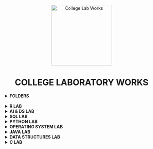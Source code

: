 <div align="center">
<img src="https://img.icons8.com/nolan/200/1A6DFF/C822FF/graduation-cap.png"  title = "College Lab Works" height='200'>
</div>

<h1 align="center"> COLLEGE LABORATORY WORKS </h1>


 <details> 
  <summary><b> FOLDERS </b></summary>

* [R PROGRAMMING LAB](https://github.com/004Ajay/College-Lab-Works/tree/main/R)

* [AI & DS LAB](https://github.com/004Ajay/College-Lab-Works/tree/main/AI-DS)

* [SQL LAB](https://github.com/004Ajay/College-Lab-Works/tree/main/SQL)

* [PYTHON PROGRAMMING LAB](https://github.com/004Ajay/College-Lab-Works/tree/main/Python)

* [OPERATING SYSTEMS LAB](https://github.com/004Ajay/College-Lab-Works/tree/main/OperatingSystem)

* [JAVA PROGRAMMING LAB](https://github.com/004Ajay/College-Lab-Works/tree/main/Java)

* [DATA STRUCTURES LAB](https://github.com/004Ajay/College-Lab-Works/tree/main/Data-Structures)

* [C PROGRAMMING LAB](https://github.com/004Ajay/College-Lab-Works/tree/main/C)

</details>

<br>

<!-- --------------------------------------------------------- -->

 <details> 
  <summary><b> R LAB </b></summary>

* [Experiment 1 → Input from terminal](https://github.com/004Ajay/College-Lab-Works/blob/main/R/Lab%20Experiments/CmdInp.R)

* [Experiment 2 → Min & Max value from a vector](https://github.com/004Ajay/College-Lab-Works/blob/main/R/Lab%20Experiments/VecMinMax.R)

* [Experiment 3 → Factorial & Palindrome of a number](https://github.com/004Ajay/College-Lab-Works/blob/main/R/Lab%20Experiments/fact.R)

* [Experiment 4 → Multiples of Five](https://github.com/004Ajay/College-Lab-Works/blob/main/R/Lab%20Experiments/MultiplesOfFive.R)

* [Experiment 5 → Pascals Triangle](https://github.com/004Ajay/College-Lab-Works/blob/main/R/Lab%20Experiments/PasTri.R)

* [Experiment 6 → Nth Largest Element](https://github.com/004Ajay/College-Lab-Works/blob/main/R/Lab%20Experiments/nth_largest.R)

* [Experiment 7 → Nth Element](https://github.com/004Ajay/College-Lab-Works/blob/main/R/Lab%20Experiments/nth_ele.R)

* [Experiment 8 → Element Insertion](https://github.com/004Ajay/College-Lab-Works/blob/main/R/Lab%20Experiments/ele_ins.R)

* [Experiment 9 → Transforms](https://github.com/004Ajay/College-Lab-Works/blob/main/R/Lab%20Experiments/transforms.R)

* [Experiment 10 → Apply & Lapply](https://github.com/004Ajay/College-Lab-Works/blob/main/R/Lab%20Experiments/apply_lapply.R)

* [Experiment 11 → Merge Dataframes](https://github.com/004Ajay/College-Lab-Works/blob/main/R/Lab%20Experiments/merge_df.R)

* [Experiment 12 → Linear Regression](https://github.com/004Ajay/College-Lab-Works/blob/main/R/Lab%20Experiments/LinReg_height_weight.R)
	
	* [Linear Regression Dataset](https://github.com/004Ajay/College-Lab-Works/blob/main/R/Lab%20Experiments/height_weight.csv)

* [Experiment 13 → Logistic Regression](https://github.com/004Ajay/College-Lab-Works/blob/main/R/Lab%20Experiments/log_reg.R)

* [Experiment 14 → Decision Tree](https://github.com/004Ajay/College-Lab-Works/blob/main/R/Lab%20Experiments/dtree.R)

* [Experiment 15 → Support Vector Machine](https://github.com/004Ajay/College-Lab-Works/blob/main/R/Lab%20Experiments/svm.R)

* [Experiment 16 → Variance Covariance Correlation](https://github.com/004Ajay/College-Lab-Works/blob/main/R/Lab%20Experiments/iris_cov_cor.R)

* [Experiment 17 → KMeans Clustering](https://github.com/004Ajay/College-Lab-Works/blob/main/R/Lab%20Experiments/kmeans_cluster.R)

* [Experiment 18 → Hierarchical Clustering](https://github.com/004Ajay/College-Lab-Works/blob/main/R/Lab%20Experiments/hierarchical.R)

* [Experiment 19 → DBSCAN Clustering](https://github.com/004Ajay/College-Lab-Works/blob/main/R/Lab%20Experiments/dbscan.R)

* [Experiment 20 → Statistical Tests](https://github.com/004Ajay/College-Lab-Works/blob/main/R/Lab%20Experiments/stats.R)

* [Experiment 21 → Hadoop Installation](https://github.com/004Ajay/College-Lab-Works/blob/main/R/Lab%20Experiments/Hadoop_Insatallation.txt)

* [Experiment 22 → Hadoop Shell Commands](https://github.com/004Ajay/College-Lab-Works/blob/main/R/Lab%20Experiments/Hadoop_Shell_Commands.txt)

* [Experiment 23 → MapReduce : Word Count Using Python](https://github.com/004Ajay/College-Lab-Works/blob/main/R/Lab%20Experiments/Word_Count.py)

</details>

<!-- --------------------------------------------------------- -->

 <details> 
  <summary><b> AI & DS LAB </b></summary>

* [Experiment 1 → Statistical Measures](https://github.com/004Ajay/College-Lab-Works/tree/main/AI-DS/AI%20Lab%20Experiments/Statistical_Measure_Data_Visualization.ipynb)

* [Experiment 2 → Matrix Operations & Data Visualization](https://github.com/004Ajay/College-Lab-Works/tree/main/AI-DS/AI%20Lab%20Experiments/Matrix_Operations_Data_Visualization.ipynb)

* [Experiment 3 → CSV Reordering](https://github.com/004Ajay/College-Lab-Works/tree/main/AI-DS/AI%20Lab%20Experiments/CSV_Reordering.ipynb)

* [Experiment 4 → Linear Regression](https://github.com/004Ajay/College-Lab-Works/tree/main/AI-DS/AI%20Lab%20Experiments/Linear_Regression.ipynb)

* [Experiment 5 → Logistic Regression](https://github.com/004Ajay/College-Lab-Works/tree/main/AI-DS/AI%20Lab%20Experiments/Logistic_Regression.ipynb)

* [Experiment 6 → K-Nearest Neighbour (KNN)](https://github.com/004Ajay/College-Lab-Works/tree/main/AI-DS/AI%20Lab%20Experiments/KNN.ipynb)

* [Experiment 7 → Naive Bayes](https://github.com/004Ajay/College-Lab-Works/tree/main/AI-DS/AI%20Lab%20Experiments/Naive_Bayes.ipynb)

* [Experiment 8 → Decision Tree](https://github.com/004Ajay/College-Lab-Works/tree/main/AI-DS/AI%20Lab%20Experiments/Decision_Tree.ipynb)

* [Experiment 9 → Correlation & Covariance](https://github.com/004Ajay/College-Lab-Works/tree/main/AI-DS/AI%20Lab%20Experiments/CorrCov.ipynb)

* [Experiment 10 → Support Vector Machine (SVM)](https://github.com/004Ajay/College-Lab-Works/tree/main/AI-DS/AI%20Lab%20Experiments/SVM.ipynb)

* [Experiment 11 → Principal Component Analysis (PCA)](https://github.com/004Ajay/College-Lab-Works/tree/main/AI-DS/AI%20Lab%20Experiments/PCA.ipynb)

* [Experiment 12 → Hill Climbing Algorithm](https://github.com/004Ajay/College-Lab-Works/tree/main/AI-DS/AI%20Lab%20Experiments/Hill_Climbing_Algorithm.ipynb)

</details>

<!-- --------------------------------------------------------- -->

 <details> 
  <summary><b> SQL LAB </b></summary>

* [Exp 1 → Database Schema & ER Diagram](https://github.com/004Ajay/College-Lab-Works/tree/main/SQL/EXP1_DB_Schema_ER_Diag.md)

* [Exp 2 → Familiarization of DDL Commands](https://github.com/004Ajay/College-Lab-Works/tree/main/SQL/EXP2_DDL_Commands.sql)

* [Exp 3 → Familiarization of DML Commands](https://github.com/004Ajay/College-Lab-Works/tree/main/SQL/EXP3_DML_Commands.sql)

* [Exp 4 → DML & DDL Commands](https://github.com/004Ajay/College-Lab-Works/tree/main/SQL/EXP4_DMLDDLCmds.sql)

* [Exp 5 → PL/SQL(Rough & Fair)](https://github.com/004Ajay/College-Lab-Works/tree/main/SQL/EXP5_PL_SQL.sql)

* [Exp 6 → Function, Procedure, Trigger (PL/SQL)](https://github.com/004Ajay/College-Lab-Works/tree/main/SQL/EXP7_Procedure_Trigger.sql)

* [Exp 7 → Cursor (PL/SQL)](https://github.com/004Ajay/College-Lab-Works/tree/main/SQL/EXP6_Cursor.sql)

* [Exp 8 → Views](https://github.com/004Ajay/College-Lab-Works/tree/main/SQL/views.sql)

* [Exp 9 → Exceptions (PL/SQL)](https://github.com/004Ajay/College-Lab-Works/tree/main/SQL/exceptions.sql)

* [Exp 10 → RDBMS Built-in Functions](https://github.com/004Ajay/College-Lab-Works/tree/main/SQL/rdbmsbuiltinfuncs.md)

</details>

<!-- --------------------------------------------------------- -->

 <details> 
  <summary><b> PYTHON LAB </b></summary>

### Basics

* [Anagrams](https://github.com/004Ajay/College-Lab-Works/tree/main/Python/Programs/anagrams.py)

* [Even Odd Tuple Separation](https://github.com/004Ajay/College-Lab-Works/tree/main/Python/Programs/EvenOddTuplePrint.py)

* [Factorial of a number](https://github.com/004Ajay/College-Lab-Works/tree/main/Python/Programs/factorial.py) 

* [HelloWorld](https://github.com/004Ajay/College-Lab-Works/tree/main/Python/Programs/HelloWorld.py) 

* [Largest Of Three Numbers](https://github.com/004Ajay/College-Lab-Works/tree/main/Python/Programs/LargestOfThreeNumbers.py) 

* [Multiplication Table](https://github.com/004Ajay/College-Lab-Works/tree/main/Python/Programs/MultiplicationTable.py) 

* [Number Occurence Removal]()

* [Palindrome Word](https://github.com/004Ajay/College-Lab-Works/tree/main/Python/Programs/PalindromeWord.py) 

* [SA & VOL of Cylinder](https://github.com/004Ajay/College-Lab-Works/tree/main/Python/Programs/CylinderSA&VOL.py)

* [Simple Calculator](https://github.com/004Ajay/College-Lab-Works/tree/main/Python/Programs/simpleCalculator.py)


### Intermediate

* [Book Stock keeping using Dictionary](https://github.com/004Ajay/College-Lab-Works/tree/main/Python/Programs/DictBookStock.py) 

* [Email Id Validity Checker](https://github.com/004Ajay/College-Lab-Works/tree/main/Python/Programs/ValidityEmailId.py) 

* [Linear Search](https://github.com/004Ajay/College-Lab-Works/tree/main/Python/Programs/LinearSearch.py)

* [Matrix Addition with Numpy](https://github.com/004Ajay/College-Lab-Works/tree/main/Python/Programs/MatrixAdditionWithNumpy.py) 

* [Matrix Addition without Numpy](https://github.com/004Ajay/College-Lab-Works/tree/main/Python/Programs/MatrixAdditionWithoutNumpy.py) 

* [Poisson Distribution Formula](https://github.com/004Ajay/College-Lab-Works/tree/main/Python/Programs/PoissonDistribution.py) 

* [Prime Numbers from Numbers stroed in a File](https://github.com/004Ajay/College-Lab-Works/tree/main/Python/Programs/PrimeNumFromFile.py)

* [Text Wrap](https://github.com/004Ajay/College-Lab-Works/tree/main/Python/Programs/TextWrap.py)

* [Tic Tac Toe Game](https://github.com/004Ajay/College-Lab-Works/tree/main/Python/Programs/TicTacToe.py)

* [Word Replacing](https://github.com/004Ajay/College-Lab-Works/tree/main/Python/Programs/WordReplacing.py) 

* [Words in a File](https://github.com/004Ajay/College-Lab-Works/tree/main/Python/Programs/WordsInFile.py) 



### Graph Questions

* [Bar Graph](https://github.com/004Ajay/College-Lab-Works/tree/main/Python/Programs/ProgrammingGraph.py) 

* [CSV File to Graph](https://github.com/004Ajay/College-Lab-Works/tree/main/Python/Programs/csvFileToGraph.py) 

* [Normal & Stem Graphs](https://github.com/004Ajay/College-Lab-Works/tree/main/Python/Programs/NormalStemGraphs.py) 

* [Plot y =  f(x)](https://github.com/004Ajay/College-Lab-Works/tree/main/Python/Programs/PlotyFx.py) 

* [Rectifier Graph](https://github.com/004Ajay/College-Lab-Works/tree/main/Python/Programs/RectifierGraph.py) 

* [Square Wave](https://github.com/004Ajay/College-Lab-Works/tree/main/Python/Programs/squareWave.py) 



### Statistics

* [Chi Square Test](https://github.com/004Ajay/College-Lab-Works/tree/main/Python/Programs/ChiSquare.py) 

* [Correlation Coefficient](https://github.com/004Ajay/College-Lab-Works/tree/main/Python/Programs/CorrelationCoefficient.py) 



### Probability

* [Single Coin Toss](https://github.com/004Ajay/College-Lab-Works/tree/main/Python/Programs/coinToss.py)

</details>

<!-- --------------------------------------------------------- -->

 <details> 
  <summary><b> OPERATING SYSTEM LAB </b></summary>

## Operating System Programs

* [Banker's Algorithm](https://github.com/004Ajay/College-Lab-Works/tree/main/OperatingSystem/bankersAlgorithm.c)

* [Inter Process Communication using Shared Memory (IPC)](https://github.com/004Ajay/College-Lab-Works/tree/main/OperatingSystem/ipc.c)

* [Semaphores (Producer - Consumer Problem)](https://github.com/004Ajay/College-Lab-Works/tree/main/OperatingSystem/semaphores.c)


#### CPU Scheduling Programs

* [First Come First Served CPU Scheduling (FCFS)](https://github.com/004Ajay/College-Lab-Works/tree/main/OperatingSystem/FCFS_Sch.c)

* [Priority Scheduling](https://github.com/004Ajay/College-Lab-Works/tree/main/OperatingSystem/Priority_Sch.c)

* [Round Robin Scheduling](https://github.com/004Ajay/College-Lab-Works/tree/main/OperatingSystem/RoundRobin_Sch.c)

* [Short Job First Scheduling (SJF)](https://github.com/004Ajay/College-Lab-Works/tree/main/OperatingSystem/SJF_Sch.c)


#### Disk Scheduling Programs

* [Circular SCAN (C-SCAN)](https://github.com/004Ajay/College-Lab-Works/tree/main/OperatingSystem/cscan.c)

* [First Come First Served Disk Scheduling (FCFS)](https://github.com/004Ajay/College-Lab-Works/tree/main/OperatingSystem/fcfs.c)

* [SCAN (Elevator Algorithm)](https://github.com/004Ajay/College-Lab-Works/tree/main/OperatingSystem/scan.c)

* [Shortest Seek Time First (SSTF)](https://github.com/004Ajay/College-Lab-Works/tree/main/OperatingSystem/sstf.c)


#### Memory Allocation Programs

* [Best Fit](https://github.com/004Ajay/College-Lab-Works/tree/main/OperatingSystem/best.c)

* [First Fit](https://github.com/004Ajay/College-Lab-Works/tree/main/OperatingSystem/first.c)

* [Worst Fit](https://github.com/004Ajay/College-Lab-Works/tree/main/OperatingSystem/worst.c)


#### Page Replacement Programs

* [First In First Out (FIFO)](https://github.com/004Ajay/College-Lab-Works/tree/main/OperatingSystem/fifo.c)

* [Least Recently Used (LRU)](https://github.com/004Ajay/College-Lab-Works/tree/main/OperatingSystem/lru.c)


#### System Call Programs

* [System Call 1: fork() exec() getpid() exit()](https://github.com/004Ajay/College-Lab-Works/tree/main/OperatingSystem/SysCallForkExec.c) 

* [System Call 2: stat()](https://github.com/004Ajay/College-Lab-Works/tree/main/OperatingSystem/SysCallStat.c)

* [System Call 3: opendir() closedir()](https://github.com/004Ajay/College-Lab-Works/tree/main/OperatingSystem/SysCallDir.c)


#### Shell Programs 

* [First 10 Natural Numbers](https://github.com/004Ajay/College-Lab-Works/tree/main/OperatingSystem/10NatNums.sh) 

* [Basic Details](https://github.com/004Ajay/College-Lab-Works/tree/main/OperatingSystem/BasicDetails.sh) 

* [Biggest Of Two Numbers](https://github.com/004Ajay/College-Lab-Works/tree/main/OperatingSystem/BiggestOfTwoNums.sh)

* [Calculator](https://github.com/004Ajay/College-Lab-Works/tree/main/OperatingSystem/calculator.sh) 

* [Factorial](https://github.com/004Ajay/College-Lab-Works/tree/main/OperatingSystem/Factorial.sh) 

* [Fibonacci](https://github.com/004Ajay/College-Lab-Works/tree/main/OperatingSystem/Fibonacci.sh) 

* [Sum Of Two Numbers](https://github.com/004Ajay/College-Lab-Works/tree/main/OperatingSystem/SumOfTwoNums.sh) 

</details>

<!-- --------------------------------------------------------- -->

 <details> 
  <summary><b> JAVA LAB </b></summary>


#### BASICS

* [Character Frequency](https://github.com/004Ajay/College-Lab-Works/tree/main/Java/CharacterFreq.java)

* [Hello World](https://github.com/004Ajay/College-Lab-Works/tree/main/Java/HelloWorld.java) 

* [Largest of Three Numbers](https://github.com/004Ajay/College-Lab-Works/tree/main/Java/LargestOfThreeNums.java) 

* [Matrix Multiply](https://github.com/004Ajay/College-Lab-Works/tree/main/Java/MatMultiply.java) 

* [Matrix Transpose](https://github.com/004Ajay/College-Lab-Works/tree/main/Java/MatrixTranspose.java) 

* [Method Overloading](https://github.com/004Ajay/College-Lab-Works/tree/main/Java/MethodOverloading.java)

* [Number Palindrome](https://github.com/004Ajay/College-Lab-Works/tree/main/Java/NumPalindrome.java) 

* [Odd or Even Number](https://github.com/004Ajay/College-Lab-Works/tree/main/Java/OddEven.java) 

* [Quick Sort on Numbers](https://github.com/004Ajay/College-Lab-Works/tree/main/Java/QuickSortNumbers.java)

* [Quick Sort on Strings](https://github.com/004Ajay/College-Lab-Works/tree/main/Java/QuickSortStrings.java)

* [Second smallest element in an Array](https://github.com/004Ajay/College-Lab-Works/tree/main/Java/Array2ndSmallest.java) 

* [String Frequency](https://github.com/004Ajay/College-Lab-Works/tree/main/Java/StringFreq.java)

* [String Palindrome](https://github.com/004Ajay/College-Lab-Works/tree/main/Java/StringPalindrome.java)

* [String Reversing](https://github.com/004Ajay/College-Lab-Works/tree/main/Java/StringRev.java)

* [Sum of two numbers](https://github.com/004Ajay/College-Lab-Works/tree/main/Java/Sum.java)

* [Swapping with third variable](https://github.com/004Ajay/College-Lab-Works/tree/main/Java/swappingWithThirdVar.java)

* [Swapping without third variable](https://github.com/004Ajay/College-Lab-Works/tree/main/Java/swappingWithoutThirdVar.java)

* [Vowels or Consonants](https://github.com/004Ajay/College-Lab-Works/tree/main/Java/VowelsOrConsonants.java)

#### FILE HANDLING

* [Line of Text](https://github.com/004Ajay/College-Lab-Works/tree/main/Java/FileProgram2.java) 

* [Read/Write integers(buffered reader/writer)](https://github.com/004Ajay/College-Lab-Works/tree/main/Java/FileProgram4.java) 

* [Read/Write n numbers](https://github.com/004Ajay/College-Lab-Works/tree/main/Java/FileProgram1.java) 

* [Read/Write text content(buffered reader/writer)](https://github.com/004Ajay/College-Lab-Works/tree/main/Java/FileProgram3.java) 


#### MULTI-THREADING

* [Five consecutive integers](https://github.com/004Ajay/College-Lab-Works/tree/main/Java/MultiThread2.java) 

* [Multiplication Table](https://github.com/004Ajay/College-Lab-Works/tree/main/Java/MultiThread1.java) 

* [Suspend & Resume method](https://github.com/004Ajay/College-Lab-Works/tree/main/Java/MultiThread3.java) 


#### INHERITANCE

* [Employees](https://github.com/004Ajay/College-Lab-Works/tree/main/Java/Employees.java) 

* [Engineer & Employee](https://github.com/004Ajay/College-Lab-Works/tree/main/Java/EngineerEmployee.java) 


#### EXCEPTION HANDLING

* [Try Catch FINALLY](https://github.com/004Ajay/College-Lab-Works/tree/main/Java/TryCatchFINALLY.java) 

* [Try Catch THROW](https://github.com/004Ajay/College-Lab-Works/tree/main/Java/TryCatchTHROW.java) 


#### EVENT HANDLING

* [Keyboard Events](https://github.com/004Ajay/College-Lab-Works/tree/main/Java/KeyboardEvents.java) 

* [Mouse Events](https://github.com/004Ajay/College-Lab-Works/tree/main/Java/MouseEvents.java) 


#### JAVA SWING

* [Calculator](https://github.com/004Ajay/College-Lab-Works/tree/main/Java/calculator.java) 

* [Traffic Light](https://github.com/004Ajay/College-Lab-Works/tree/main/Java/TrafficLight.java) 


#### INTERFACE

* [Interface Inheritance](https://github.com/004Ajay/College-Lab-Works/tree/main/Java/InterfaceInheritance.java) 


#### ABSTRACTION

* [Abstract Shape's Sides](https://github.com/004Ajay/College-Lab-Works/tree/main/Java/AbstractShapeSides.java) 


###### LIST

* [Doubly LinkedList](https://github.com/004Ajay/College-Lab-Works/tree/main/Java/DoublyLinkedList.java) 


</details>

<!-- --------------------------------------------------------- -->

 <details> 
  <summary><b> DATA STRUCTURES LAB </b></summary>

#### ARRAYS

* [Binary Search Using Function](https://github.com/004Ajay/College-Lab-Works/tree/main/Data-Structures/BinarySearchUsingFunction.c) 

* [Binary Search With Complexities](https://github.com/004Ajay/College-Lab-Works/tree/main/Data-Structures/BinarySearchWithComplexities.c) 

* [Bubble Sort](https://github.com/004Ajay/College-Lab-Works/tree/main/Data-Structures/BubbleSort.c) 

* [Heap Sort](https://github.com/004Ajay/College-Lab-Works/tree/main/Data-Structures/HeapSort.c) 

* [Infix to Postfix](https://github.com/004Ajay/College-Lab-Works/tree/main/Data-Structures/InfixToPostfix.c) 

* [Insertion Sort](https://github.com/004Ajay/College-Lab-Works/tree/main/Data-Structures/InsertionSort.c) 

* [Linear Search Using Function](https://github.com/004Ajay/College-Lab-Works/tree/main/Data-Structures/LinearSearchUsingFunction.c) 

* [Linear Search With Complexities](https://github.com/004Ajay/College-Lab-Works/tree/main/Data-Structures/LinearSearchWithComplexities.c) 

* [Merge Sort](https://github.com/004Ajay/College-Lab-Works/tree/main/Data-Structures/MergeSort.c) 

* [Poly Representation Using Structure & Array](https://github.com/004Ajay/College-Lab-Works/tree/main/Data-Structures/PolyRepUsingStructArray.c) 

* [Quick Sort](https://github.com/004Ajay/College-Lab-Works/tree/main/Data-Structures/QuickSort.c) 

* [Selection Sort](https://github.com/004Ajay/College-Lab-Works/tree/main/Data-Structures/SelectionSort.c) 


#### STACKS

* [Evaluation of Postfix Expression](https://github.com/004Ajay/College-Lab-Works/tree/main/Data-Structures/EvaluationOfPostfixExpression.c) 

* [Reversing number using Stack](https://github.com/004Ajay/College-Lab-Works/tree/main/Data-Structures/RevNumUsingStack.c) 

* [Reversing string using Stack](https://github.com/004Ajay/College-Lab-Works/tree/main/Data-Structures/RevStringUsingStack.c) 

* [Stack](https://github.com/004Ajay/College-Lab-Works/tree/main/Data-Structures/Stack.c) 


#### QUEUE

* [Circular Queue](https://github.com/004Ajay/College-Lab-Works/tree/main/Data-Structures/CircularQueue.c) 

* [Queue](https://github.com/004Ajay/College-Lab-Works/tree/main/Data-Structures/Queue.c) 


#### LINKEDLIST

* [LinkedList](https://github.com/004Ajay/College-Lab-Works/tree/main/Data-Structures/LinkedList.c) 

* [Polynomial Addition using LinkedList](https://github.com/004Ajay/College-Lab-Works/tree/main/Data-Structures/PolyAddUsingLinkedList.c) 

</details>

<!-- --------------------------------------------------------- -->

 <details> 
  <summary><b> C LAB </b></summary>

#### BASICS

* [Adding Two Numbers](https://github.com/004Ajay/College-Lab-Works/tree/main/C/AddTwoNumbers.c) 

* [Armstrong Number](https://github.com/004Ajay/College-Lab-Works/tree/main/C/ArmstrongNum.c) 

* [ASCII Value of a Charcter](https://github.com/004Ajay/College-Lab-Works/tree/main/C/ASCIIValueOfCharcter.c) 

* [Greater Number](https://github.com/004Ajay/College-Lab-Works/tree/main/C/GreaterNum.c) 

* [Number is Even or Odd](https://github.com/004Ajay/College-Lab-Works/tree/main/C/EvenOdd.c) 

* [Factorial of a number](https://github.com/004Ajay/College-Lab-Works/tree/main/C/Factorial.c) 

* [Fibonacci Series](https://github.com/004Ajay/College-Lab-Works/tree/main/C/FibonacciSeries.c)

* [Hello World](https://github.com/004Ajay/College-Lab-Works/tree/main/C/HelloWorld.c) 

* [Largest of 3 numbers](https://github.com/004Ajay/College-Lab-Works/tree/main/C/LargestOf3Nos.c) 

* [Leap Year](https://github.com/004Ajay/College-Lab-Works/tree/main/C/LeapYear.c) 

* [Number of digits in a number](https://github.com/004Ajay/College-Lab-Works/tree/main/C/NumOfDigits.c) 

* [Number Palindrome](https://github.com/004Ajay/College-Lab-Works/tree/main/C/NumPalindrome.c) 

* [Number Reversing](https://github.com/004Ajay/College-Lab-Works/tree/main/C/NumRev.c) 

* [Number to words](https://github.com/004Ajay/College-Lab-Works/tree/main/C/NumToWords.c) 

* [Prime number or not](https://github.com/004Ajay/College-Lab-Works/tree/main/C/PrimeCheck.c) 

* [Quadratic equation calculator](https://github.com/004Ajay/College-Lab-Works/tree/main/C/QuadEq.c) 

* [Star Pattern](https://github.com/004Ajay/College-Lab-Works/tree/main/C/StarPattern.c) 

* [Sum of digits of a number](https://github.com/004Ajay/College-Lab-Works/tree/main/C/SumOfDigits.c)

* [Swapping with third variable](https://github.com/004Ajay/College-Lab-Works/tree/main/C/SwapWith3rdVar.c) 

* [Swapping without third variable](https://github.com/004Ajay/College-Lab-Works/tree/main/C/SwapWithout3rdVar.c) 

* [Week to Day](https://github.com/004Ajay/College-Lab-Works/tree/main/C/WeekDays.c) 


#### ARRAYS

* [Array Copying](https://github.com/004Ajay/College-Lab-Works/tree/main/C/ArrayCopy.c) 

* [Array Minimum and Maximum](https://github.com/004Ajay/College-Lab-Works/tree/main/C/ArrayMinMax.c)

* [Array Odd or Even](https://github.com/004Ajay/College-Lab-Works/tree/main/C/ArrayOddEven.c)

* [Array Sum](https://github.com/004Ajay/College-Lab-Works/tree/main/C/ArraySum.c) 


#### MATRIX

* [Diagonal Matrix Or Not](https://github.com/004Ajay/College-Lab-Works/tree/main/C/DiagonalMatrixOrNot.c)

* [Matrix Addition](https://github.com/004Ajay/College-Lab-Works/tree/main/C/MatAdd.c)

* [Matrix Calaculator](https://github.com/004Ajay/College-Lab-Works/tree/main/C/MatCalaculator.c)

* [Matrix Multiply](https://github.com/004Ajay/College-Lab-Works/tree/main/C/MatMultiply.c) 

* [Matrix Subtraction](https://github.com/004Ajay/College-Lab-Works/tree/main/C/MatSub.c)

* [Matrix Transpose](https://github.com/004Ajay/College-Lab-Works/tree/main/C/MatTranspose.c) 

* [Sparse Matrix](https://github.com/004Ajay/College-Lab-Works/tree/main/C/SparseMatrix.c)


#### SEARCHING

* [Linear Search](https://github.com/004Ajay/College-Lab-Works/tree/main/C/LinearSearch.c)

* [Binary Search](https://github.com/004Ajay/College-Lab-Works/tree/main/C/BinarySearch.c)


#### FUNCTION

* [Word reversing using function](https://github.com/004Ajay/College-Lab-Works/tree/main/C/WordRevUsingFunc.c) 

</details>

<!-- --------------------------------------------------------- -->






<!-- https://github.com/004Ajay/College-Lab-Works/tree/main/ai%20and%20ds/lab%20exp -->
